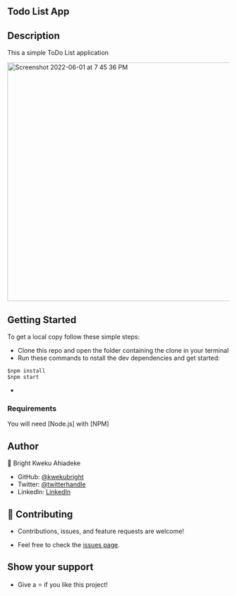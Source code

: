 ## Todo List App

## Description
This a simple ToDo List application

<img width="540" alt="Screenshot 2022-06-01 at 7 45 36 PM" src="https://user-images.githubusercontent.com/5249414/171479450-800e5323-23e8-4083-9fbc-7ee55ce61ad3.png">

## Getting Started

To get a local copy follow these simple steps:

- Clone this repo and open the folder containing the clone in your terminal
- Run these commands to nstall the dev dependencies and get started:

```
$npm install
$npm start
```

- 

### Requirements

You will need [Node.js] with [NPM]

## Author

👤 Bright Kweku Ahiadeke

- GitHub: [@kwekubright](https://github.com/kwekubright)
- Twitter: [@twitterhandle](https://twitter.com/kwekubright_)
- LinkedIn: [LinkedIn](https://linkedin.com/in/kwekubright)

## 🤝 Contributing

- Contributions, issues, and feature requests are welcome!

- Feel free to check the [issues page](../../issues/).

## Show your support

- Give a ⭐️ if you like this project!